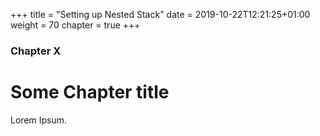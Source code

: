 +++
title = "Setting up Nested Stack"
date = 2019-10-22T12:21:25+01:00
weight = 70
chapter = true
+++

### Chapter X

# Some Chapter title

Lorem Ipsum.